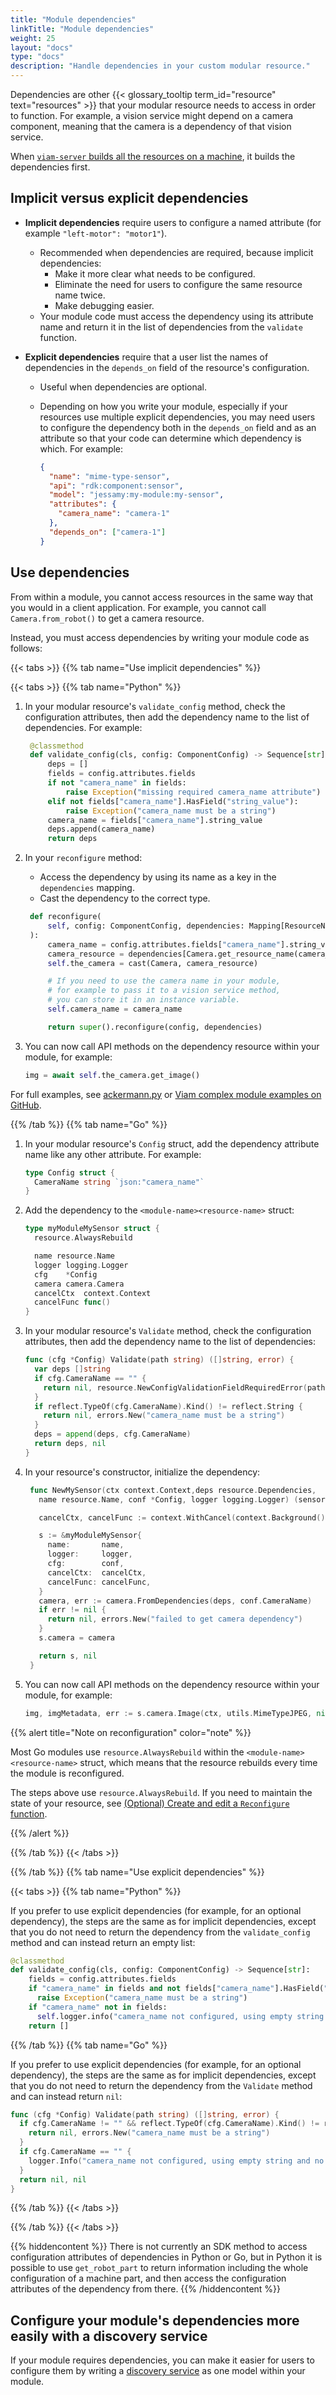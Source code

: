 ```yaml
---
title: "Module dependencies"
linkTitle: "Module dependencies"
weight: 25
layout: "docs"
type: "docs"
description: "Handle dependencies in your custom modular resource."
---
```


Dependencies are other {{< glossary_tooltip term_id="resource" text="resources" >}} that your modular resource needs to access in order to function.
For example, a vision service might depend on a camera component, meaning that the camera is a dependency of that vision service.

When [`viam-server` builds all the resources on a machine](/operate/get-started/other-hardware/#how-and-where-do-modules-run), it builds the dependencies first.

## Implicit versus explicit dependencies

- **Implicit dependencies** require users to configure a named attribute (for example `"left-motor": "motor1"`).

  - Recommended when dependencies are required, because implicit dependencies:
    - Make it more clear what needs to be configured.
    - Eliminate the need for users to configure the same resource name twice.
    - Make debugging easier.
  - Your module code must access the dependency using its attribute name and return it in the list of dependencies from the `validate` function.

- **Explicit dependencies** require that a user list the names of dependencies in the `depends_on` field of the resource's configuration.

  - Useful when dependencies are optional.
  - Depending on how you write your module, especially if your resources use multiple explicit dependencies, you may need users to configure the dependency both in the `depends_on` field and as an attribute so that your code can determine which dependency is which.
    For example:

    ```json {class="line-numbers linkable-line-numbers"}
    {
      "name": "mime-type-sensor",
      "api": "rdk:component:sensor",
      "model": "jessamy:my-module:my-sensor",
      "attributes": {
        "camera_name": "camera-1"
      },
      "depends_on": ["camera-1"]
    }
    ```

## Use dependencies

From within a module, you cannot access resources in the same way that you would in a client application.
For example, you cannot call `Camera.from_robot()` to get a camera resource.

Instead, you must access dependencies by writing your module code as follows:

{{< tabs >}}
{{% tab name="Use implicit dependencies" %}}

{{< tabs >}}
{{% tab name="Python" %}}

1. In your modular resource's `validate_config` method, check the configuration attributes, then add the dependency name to the list of dependencies.
   For example:

   ```python {class="line-numbers linkable-line-numbers"}
    @classmethod
    def validate_config(cls, config: ComponentConfig) -> Sequence[str]:
        deps = []
        fields = config.attributes.fields
        if not "camera_name" in fields:
            raise Exception("missing required camera_name attribute")
        elif not fields["camera_name"].HasField("string_value"):
            raise Exception("camera_name must be a string")
        camera_name = fields["camera_name"].string_value
        deps.append(camera_name)
        return deps
   ```

1. In your `reconfigure` method:

   - Access the dependency by using its name as a key in the `dependencies` mapping.
   - Cast the dependency to the correct type.

   ```python {class="line-numbers linkable-line-numbers"}
    def reconfigure(
        self, config: ComponentConfig, dependencies: Mapping[ResourceName, ResourceBase]
    ):
        camera_name = config.attributes.fields["camera_name"].string_value
        camera_resource = dependencies[Camera.get_resource_name(camera_name)]
        self.the_camera = cast(Camera, camera_resource)

        # If you need to use the camera name in your module,
        # for example to pass it to a vision service method,
        # you can store it in an instance variable.
        self.camera_name = camera_name

        return super().reconfigure(config, dependencies)
   ```

1. You can now call API methods on the dependency resource within your module, for example:

   ```python {class="line-numbers linkable-line-numbers"}
   img = await self.the_camera.get_image()
   ```

For full examples, see [<file>ackermann.py</file>](https://github.com/mcvella/viam-ackermann-base/blob/main/src/ackermann.py) or [Viam complex module examples on GitHub](https://github.com/viamrobotics/viam-python-sdk/tree/main/examples/complex_module/src).

{{% /tab %}}
{{% tab name="Go" %}}

1. In your modular resource's `Config` struct, add the dependency attribute name like any other attribute.
   For example:

   ```go {class="line-numbers linkable-line-numbers"}
   type Config struct {
     CameraName string `json:"camera_name"`
   }
   ```

1. Add the dependency to the `<module-name><resource-name>` struct:

   ```go {class="line-numbers linkable-line-numbers" data-line="7"}
   type myModuleMySensor struct {
     resource.AlwaysRebuild

     name resource.Name
     logger logging.Logger
     cfg    *Config
     camera camera.Camera
     cancelCtx  context.Context
     cancelFunc func()
   }
   ```

1. In your modular resource's `Validate` method, check the configuration attributes, then add the dependency name to the list of dependencies:

   ```go {class="line-numbers linkable-line-numbers"}
   func (cfg *Config) Validate(path string) ([]string, error) {
     var deps []string
     if cfg.CameraName == "" {
       return nil, resource.NewConfigValidationFieldRequiredError(path, "camera_name")
     }
     if reflect.TypeOf(cfg.CameraName).Kind() != reflect.String {
       return nil, errors.New("camera_name must be a string")
     }
     deps = append(deps, cfg.CameraName)
     return deps, nil
   }
   ```

1. In your resource's constructor, initialize the dependency:

   ```go {class="line-numbers linkable-line-numbers" data-line="13-17"}
    func NewMySensor(ctx context.Context,deps resource.Dependencies,
      name resource.Name, conf *Config, logger logging.Logger) (sensor.Sensor, error) {

      cancelCtx, cancelFunc := context.WithCancel(context.Background())

      s := &myModuleMySensor{
        name:       name,
        logger:     logger,
        cfg:        conf,
        cancelCtx:  cancelCtx,
        cancelFunc: cancelFunc,
      }
      camera, err := camera.FromDependencies(deps, conf.CameraName)
      if err != nil {
        return nil, errors.New("failed to get camera dependency")
      }
      s.camera = camera

      return s, nil
    }
   ```

1. You can now call API methods on the dependency resource within your module, for example:

   ```go {class="line-numbers linkable-line-numbers"}
   img, imgMetadata, err := s.camera.Image(ctx, utils.MimeTypeJPEG, nil)
   ```

{{% alert title="Note on reconfiguration" color="note" %}}

Most Go modules use `resource.AlwaysRebuild` within the `<module-name><resource-name>` struct, which means that the resource rebuilds every time the module is reconfigured.

The steps above use `resource.AlwaysRebuild`.
If you need to maintain the state of your resource, see [(Optional) Create and edit a `Reconfigure` function](/operate/get-started/other-hardware/#implement-the-component-api).

{{% /alert %}}

{{% /tab %}}
{{< /tabs >}}

{{% /tab %}}
{{% tab name="Use explicit dependencies" %}}

{{< tabs >}}
{{% tab name="Python" %}}

If you prefer to use explicit dependencies (for example, for an optional dependency), the steps are the same as for implicit dependencies, except that you do not need to return the dependency from the `validate_config` method and can instead return an empty list:

```python {class="line-numbers linkable-line-numbers"}
@classmethod
def validate_config(cls, config: ComponentConfig) -> Sequence[str]:
    fields = config.attributes.fields
    if "camera_name" in fields and not fields["camera_name"].HasField("string_value"):
      raise Exception("camera_name must be a string")
    if "camera_name" not in fields:
      self.logger.info("camera_name not configured, using empty string and no camera")
    return []
```

{{% /tab %}}
{{% tab name="Go" %}}

If you prefer to use explicit dependencies (for example, for an optional dependency), the steps are the same as for implicit dependencies, except that you do not need to return the dependency from the `Validate` method and can instead return `nil`:

```go {class="line-numbers linkable-line-numbers"}
func (cfg *Config) Validate(path string) ([]string, error) {
  if cfg.CameraName != "" && reflect.TypeOf(cfg.CameraName).Kind() != reflect.String {
    return nil, errors.New("camera_name must be a string")
  }
  if cfg.CameraName == "" {
    logger.Info("camera_name not configured, using empty string and no camera")
  }
  return nil, nil
}
```

{{% /tab %}}
{{< /tabs >}}

{{% /tab %}}
{{< /tabs >}}

{{% hiddencontent %}}
There is not currently an SDK method to access configuration attributes of dependencies in Python or Go, but in Python it is possible to use `get_robot_part` to return information including the whole configuration of a machine part, and then access the configuration attributes of the dependency from there.
{{% /hiddencontent %}}

## Configure your module's dependencies more easily with a discovery service

If your module requires dependencies, you can make it easier for users to configure them by writing a [discovery service](/operate/reference/services/discovery/) as one model within your module.
